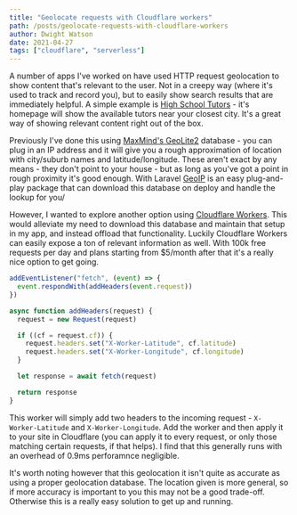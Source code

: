 ```yaml
---
title: "Geolocate requests with Cloudflare workers"
path: /posts/geolocate-requests-with-cloudflare-workers
author: Dwight Watson
date: 2021-04-27
tags: ["cloudflare", "serverless"]
---
```


A number of apps I've worked on have used HTTP request geolocation to show content that's relevant to the user. Not in a creepy way (where it's used to track and record you), but to easily show search results that are immediately helpful. A simple example is [High School Tutors](https://highschooltutors.com.au) - it's homepage will show the available tutors near your closest city. It's a great way of showing relevant content right out of the box.

Previously I've done this using [MaxMind's GeoLite2](https://dev.maxmind.com/geoip/geoip2/geolite2) database - you can plug in an IP address and it will give you a rough approximation of location with city/suburb names and latitude/longitude. These aren't exact by any means - they don't point to your house - but as long as you've got a point in rough proximity it's good enough. With Laravel [GeoIP](https://github.com/Torann/laravel-geoip) is an easy plug-and-play package that can download this database on deploy and handle the lookup for you/

However, I wanted to explore another option using [Cloudflare Workers](https://workers.cloudflare.com/). This would alleviate my need to download this database and maintain that setup in my app, and instead offload that functionality. Luckily Cloudflare Workers can easily expose a ton of relevant information as well. With 100k free requests per day and plans starting from $5/month after that it's a really nice option to get going.

```js
addEventListener("fetch", (event) => {
  event.respondWith(addHeaders(event.request))
})

async function addHeaders(request) {
  request = new Request(request)

  if ((cf = request.cf)) {
    request.headers.set("X-Worker-Latitude", cf.latitude)
    request.headers.set("X-Worker-Longitude", cf.longitude)
  }

  let response = await fetch(request)

  return response
}
```

This worker will simply add two headers to the incoming request - `X-Worker-Latitude` and `X-Worker-Longitude`. Add the worker and then apply it to your site in Cloudflare (you can apply it to every request, or only those matching certain requests, if that helps). I find that this generally runs with an overhead of 0.9ms perforamnce negligible.

It's worth noting however that this geolocation it isn't quite as accurate as using a proper geolocation database. The location given is more general, so if more accuracy is important to you this may not be a good trade-off. Otherwise this is a really easy solution to get up and running.
